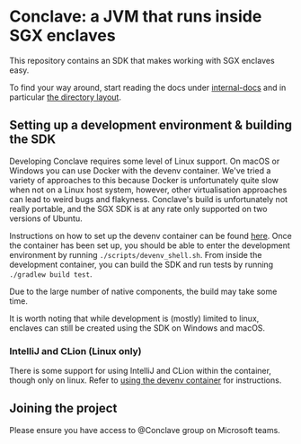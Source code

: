 # Conclave: a JVM that runs inside SGX enclaves

This repository contains an SDK that makes working with SGX enclaves easy.

To find your way around, start reading the docs under [internal-docs](/internal-docs/docs/index.md)
and in particular [the directory layout](/internal-docs/docs/directories.md).

## Setting up a development environment & building the SDK

Developing Conclave requires some level of Linux support. On macOS or Windows you
can use Docker with the devenv container. We've tried a variety of approaches to
this because Docker is unfortunately quite slow when not on a Linux host system,
however, other virtualisation approaches can lead to weird bugs and flakyness.
Conclave's build is unfortunately not really portable, and the SGX SDK is at any
rate only supported on two versions of Ubuntu.

Instructions on how to set up the devenv container can be found
[here](/internal-docs/docs/index.md#using-the-devenv-container). Once the container has been set up,
you should be able to enter the development environment by running `./scripts/devenv_shell.sh`.
From inside the development container, you can build the SDK and run tests by running
`./gradlew build test`.

Due to the large number of native components, the build may take some time.

It is worth noting that while development is (mostly) limited to linux, enclaves can
still be created using the SDK on Windows and macOS.

### IntelliJ and CLion (Linux only)

There is some support for using IntelliJ and CLion within the container, though only on linux. Refer
to [using the devenv container](/internal-docs/docs/index.md) for instructions.

## Joining the project

Please ensure you have access to @Conclave group on Microsoft teams.

